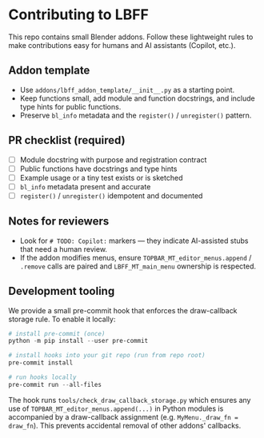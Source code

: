 # Contributing to LBFF

This repo contains small Blender addons. Follow these lightweight rules to make contributions easy for humans and AI assistants (Copilot, etc.).

## Addon template

- Use `addons/lbff_addon_template/__init__.py` as a starting point.
- Keep functions small, add module and function docstrings, and include type hints for public functions.
- Preserve `bl_info` metadata and the `register()` / `unregister()` pattern.

## PR checklist (required)

- [ ] Module docstring with purpose and registration contract
- [ ] Public functions have docstrings and type hints
- [ ] Example usage or a tiny test exists or is sketched
- [ ] `bl_info` metadata present and accurate
- [ ] `register()` / `unregister()` idempotent and documented

## Notes for reviewers

- Look for `# TODO: Copilot:` markers — they indicate AI-assisted stubs that need a human review.
- If the addon modifies menus, ensure `TOPBAR_MT_editor_menus.append` / `.remove` calls are paired and `LBFF_MT_main_menu` ownership is respected.

## Development tooling

We provide a small pre-commit hook that enforces the draw-callback storage rule. To enable it locally:

```powershell
# install pre-commit (once)
python -m pip install --user pre-commit

# install hooks into your git repo (run from repo root)
pre-commit install

# run hooks locally
pre-commit run --all-files
```

The hook runs `tools/check_draw_callback_storage.py` which ensures any use of `TOPBAR_MT_editor_menus.append(...)` in Python modules is accompanied by a draw-callback assignment (e.g. `MyMenu._draw_fn = draw_fn`). This prevents accidental removal of other addons' callbacks.
